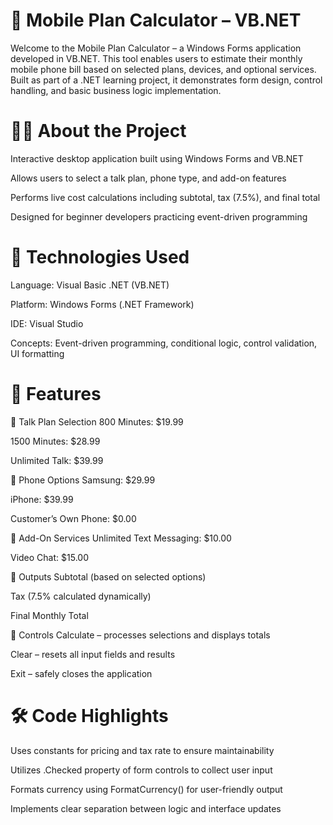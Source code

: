 # 📱 Mobile Plan Calculator – VB.NET

Welcome to the Mobile Plan Calculator – a Windows Forms application developed in VB.NET. This tool enables users to estimate their monthly mobile phone bill based on selected plans, devices, and optional services. Built as part of a .NET learning project, it demonstrates form design, control handling, and basic business logic implementation.

# 🧑‍💻 About the Project
Interactive desktop application built using Windows Forms and VB.NET

Allows users to select a talk plan, phone type, and add-on features

Performs live cost calculations including subtotal, tax (7.5%), and final total

Designed for beginner developers practicing event-driven programming

# 📌 Technologies Used
Language: Visual Basic .NET (VB.NET)

Platform: Windows Forms (.NET Framework)

IDE: Visual Studio

Concepts: Event-driven programming, conditional logic, control validation, UI formatting

# 🚀 Features
🔹 Talk Plan Selection
800 Minutes: $19.99

1500 Minutes: $28.99

Unlimited Talk: $39.99

🔹 Phone Options
Samsung: $29.99

iPhone: $39.99

Customer’s Own Phone: $0.00

🔹 Add-On Services
Unlimited Text Messaging: $10.00

Video Chat: $15.00

🔹 Outputs
Subtotal (based on selected options)

Tax (7.5% calculated dynamically)

Final Monthly Total

🔹 Controls
Calculate – processes selections and displays totals

Clear – resets all input fields and results

Exit – safely closes the application

# 🛠 Code Highlights
Uses constants for pricing and tax rate to ensure maintainability

Utilizes .Checked property of form controls to collect user input

Formats currency using FormatCurrency() for user-friendly output

Implements clear separation between logic and interface updates


